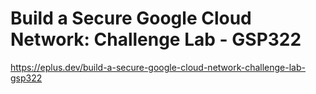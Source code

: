 # Build a Secure Google Cloud Network: Challenge Lab - GSP322

<https://eplus.dev/build-a-secure-google-cloud-network-challenge-lab-gsp322>